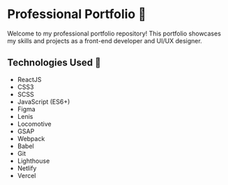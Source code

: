 # Professional Portfolio 🚀

Welcome to my professional portfolio repository! This portfolio showcases my skills and projects as a front-end developer and UI/UX designer.

## Technologies Used 🚀

- ReactJS
- CSS3
- SCSS
- JavaScript (ES6+)
- Figma
- Lenis
- Locomotive
- GSAP
- Webpack
- Babel
- Git
- Lighthouse
- Netlify
- Vercel 
